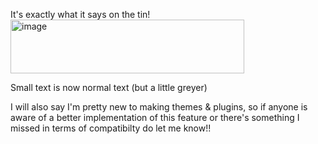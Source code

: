 It's exactly what it says on the tin!
<br>
<img width="374" height="86" alt="image" src="https://github.com/user-attachments/assets/bf0679f7-33d5-48f7-bf41-9e723ac19643" />

Small text is now normal text (but a little greyer)

I will also say I'm pretty new to making themes & plugins, so if anyone is aware of a better implementation of this feature or there's something I missed in terms of compatibilty do let me know!!
